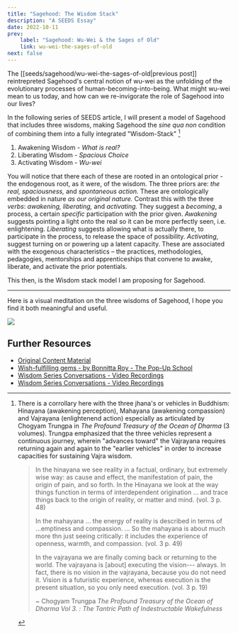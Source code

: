 ```yaml
---
title: "Sagehood: The Wisdom Stack"
description: "A SEEDS Essay"
date: 2022-10-11
prev:
    label: "Sagehood: Wu-Wei & the Sages of Old"
    link: wu-wei-the-sages-of-old
next: false
---
```


The [[seeds/sagehood/wu-wei-the-sages-of-old|previous post]] reintrepreted Sagehood's central notion of wu-wei as the unfolding of the evolutionary processes of human-becoming-into-being. What might wu-wei mean to us today, and how can we re-invigorate the role of Sagehood into our lives?

In the following series of SEEDS article, I will present a model of Sagehood that includes three wisdoms, making Sagehood the *sine qua non* condition of combining them into a fully integrated "Wisdom-Stack" [^1]

1. Awakening Wisdom - *What is real?*
2. Liberating Wisdom - *Spacious Choice*
3. Activating Wisdom - *Wu-wei*

You will notice that there each of these are rooted in an ontological prior - the endogenous root, as it were, of the wisdom. The three priors are: *the real, spaciousness,* and *spontaneous action.* These are ontologically embedded in nature *as our original nature.* Contrast this with the three *verbs*: *awakening, liberating,* and *activating.* They suggest a *becoming*, a process, a certain *specific* participation with the prior given. *Awakening* suggests pointing a light onto the real so it can be more perfectly seen, i.e. enlightening. *Liberating* suggests allowing what is actually there, to participate in the process, to release the space of possibility. *Activating*, suggest turning on or powering up a latent capacity. These are associated with the exogenous characteristics – the practices, methodologies, pedagogies, mentorships and apprenticeships that convene to awake, liberate, and activate the prior potentials.

This then, is the Wisdom stack model I am proposing for Sagehood.

---

Here is a visual meditation on the three wisdoms of Sagehood, I hope you find it both meaningful and useful.

![](https://www.youtube-nocookie.com/watch?v=B6jB5hiHm8Q)


## Further Resources

- [Original Content Material](https://bonnittaroy.substack.com/p/sagehood-the-wisdom-stack)
- [Wish-fulfilling gems - by Bonnitta Roy - The Pop-Up School](https://bonnittaroy.substack.com/p/wish-fulfilling-gems)
- [Wisdom Series Conversations - Video Recordings](https://bonnittaroy.substack.com/p/wisdom-series-video-recordings/comments)
- [Wisdom Series Conversations - Video Recordings](https://bonnittaroy.substack.com/p/wisdom-series-conversations-video)

[^1]: There is a corrollary here with the three jhana's or vehicles in Buddhism: Hinayana (awakening perception), Mahayana (awakening compassion) and Vajrayana (enlightenend action) especially as articulated by Chogyam Trungpa in *The Profound Treasury of the Ocean of Dharma* (3 volumes). Trungpa emphasized that the three vehicles represent a continuous journey, wherein "advances toward" the Vajrayana requires returning again and again to the "earlier vehicles" in order to increase capacities for sustaining Vajra wisdom.
    > In the hinayana we see reality in a factual, ordinary, but extremely wise way: as cause and effect, the manifestation of pain, the origin of pain, and so forth. In the Hinayana we look at the way things function in terms of interdependent origination ... and trace things back to the origin of reality, or matter and mind. (vol. 3 p. 48)
    >
    > In the mahayana ... the energy of reality is described in terms of ...emptiness and compassion. ... So the mahayana is about much more thn just seeing critically: it includes the experience of openness, warmth, and compassion. (vol. 3 p. 49)
    >
    > In the vajrayana we are finally coming back or returning to the world. The vajrayana is [about] executing the vision--- always. In fact, there is no vision in the vajrayana, because you do not need it. Vision is a futuristic experience, whereas execution is the present situation, so you only need execution. (vol. 3 p. 19)
    >
    > ~ Chogyam Trungpa *The Profound Treasury of the Ocean of Dharma Vol 3. : The Tantric Path of Indestructable Wakefulness*

